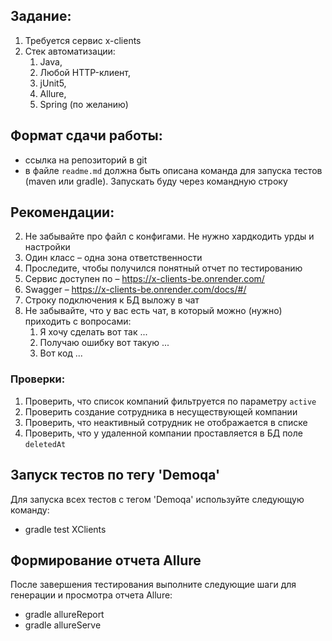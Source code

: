 ## Задание:
1. Требуется сервис x-clients
2. Стек автоматизации:
    1. Java,
    2. Любой HTTP-клиент,
    3. jUnit5,
    4. Allure,
    5. Spring (по желанию)

## Формат сдачи работы:
- ссылка на репозиторий в git
- в файле `readme.md` должна быть описана команда для запуска тестов (maven или gradle). Запускать буду через командную строку

## Рекомендации:
2. Не забывайте про файл с конфигами. Не нужно хардкодить урды и настройки
3. Один класс – одна зона ответственности
4. Проследите, чтобы получился понятный отчет по тестированию
5. Сервис доступен по – https://x-clients-be.onrender.com/
6. Swagger – https://x-clients-be.onrender.com/docs/#/
7. Строку подключения к БД выложу в чат
8. Не забывайте, что у вас есть чат, в который можно (нужно) приходить с вопросами:
    1. Я хочу сделать вот так ...
    2. Получаю ошибку вот такую ...
    3. Вот код ...

### Проверки:
1. Проверить, что список компаний фильтруется по параметру `active`
3. Проверить создание сотрудника в несуществующей компании
4. Проверить, что неактивный сотрудник не отображается в списке
5. Проверить, что у удаленной компании проставляется в БД поле `deletedAt`

## Запуск тестов по тегу 'Demoqa'

Для запуска всех тестов с тегом 'Demoqa' используйте следующую команду:

- gradle test XClients

## Формирование отчета Allure

После завершения тестирования выполните следующие шаги для генерации и просмотра отчета Allure:

- gradle allureReport
- gradle allureServe